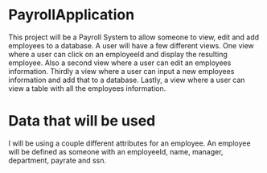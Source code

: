 # PayrollApplication

This project will be a Payroll System to allow someone to view, edit and add employees to a database. A user will have a few different views. One view where a user can click on an employeeId and display the resulting employee. Also a second view where a user can edit an employees information. Thirdly a view where a user can input a new employees information and add that to a database. Lastly, a view where a user can view a table with all the employees information.

# Data that will be used

I will be using a couple different attributes for an employee. An employee will be defined as someone with an employeeId, name, manager, department, payrate and ssn.
